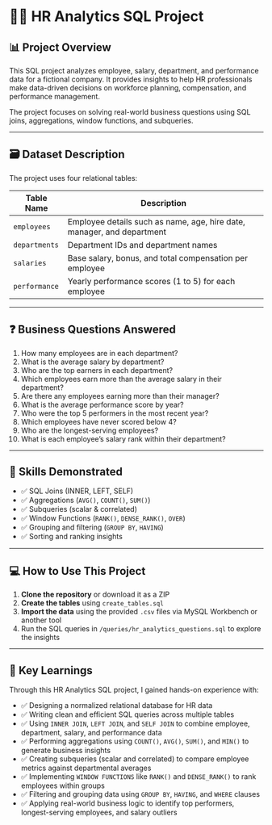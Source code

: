 # 🧑‍💼 HR Analytics SQL Project

## 📊 Project Overview

This SQL project analyzes employee, salary, department, and performance data for a fictional company. It provides insights to help HR professionals make data-driven decisions on workforce planning, compensation, and performance management.

The project focuses on solving real-world business questions using SQL joins, aggregations, window functions, and subqueries.

---

## 🗃️ Dataset Description

The project uses four relational tables:

| Table Name    | Description |
|---------------|-------------|
| `employees`   | Employee details such as name, age, hire date, manager, and department |
| `departments` | Department IDs and department names |
| `salaries`    | Base salary, bonus, and total compensation per employee |
| `performance` | Yearly performance scores (1 to 5) for each employee |

---

## ❓ Business Questions Answered

1. How many employees are in each department?
2. What is the average salary by department?
3. Who are the top earners in each department?
4. Which employees earn more than the average salary in their department?
5. Are there any employees earning more than their manager?
6. What is the average performance score by year?
7. Who were the top 5 performers in the most recent year?
8. Which employees have never scored below 4?
9. Who are the longest-serving employees?
10. What is each employee’s salary rank within their department?

---

## 🧠 Skills Demonstrated

- ✅ SQL Joins (INNER, LEFT, SELF)
- ✅ Aggregations (`AVG()`, `COUNT()`, `SUM()`)
- ✅ Subqueries (scalar & correlated)
- ✅ Window Functions (`RANK()`, `DENSE_RANK()`, `OVER`)
- ✅ Grouping and filtering (`GROUP BY`, `HAVING`)
- ✅ Sorting and ranking insights

---

## 💻 How to Use This Project

1. **Clone the repository** or download it as a ZIP
2. **Create the tables** using `create_tables.sql`
3. **Import the data** using the provided `.csv` files via MySQL Workbench or another tool
4. Run the SQL queries in `/queries/hr_analytics_questions.sql` to explore the insights

---

## 🧠 Key Learnings

Through this HR Analytics SQL project, I gained hands-on experience with:

- ✅ Designing a normalized relational database for HR data
- ✅ Writing clean and efficient SQL queries across multiple tables
- ✅ Using `INNER JOIN`, `LEFT JOIN`, and `SELF JOIN` to combine employee, department, salary, and performance data
- ✅ Performing aggregations using `COUNT()`, `AVG()`, `SUM()`, and `MIN()` to generate business insights
- ✅ Creating subqueries (scalar and correlated) to compare employee metrics against departmental averages
- ✅ Implementing `WINDOW FUNCTIONS` like `RANK()` and `DENSE_RANK()` to rank employees within groups
- ✅ Filtering and grouping data using `GROUP BY`, `HAVING`, and `WHERE` clauses
- ✅ Applying real-world business logic to identify top performers, longest-serving employees, and salary outliers





